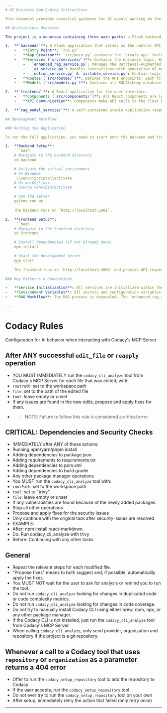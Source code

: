 ```yaml
---
# AI Business App Coding Instructions

This document provides essential guidance for AI agents working on the AI Business App codebase.

## Architecture Overview

The project is a monorepo containing three main parts: a Flask backend, a React frontend, and a separate RAG model service.

1.  **`backend/`**: A Flask application that serves as the central API. It follows the **Application Factory Pattern**.
    -   **Entry Point**: `run.py`
    -   **App Creation**: `src/main.py` contains the `create_app` factory. This is where all services are initialized and attached to the Flask `app` object.
    -   **Services (`src/services/`)**: Contains the business logic. Key services include:
        -   `enhanced_rag_service.py`: Manages the Retrieval-Augmented Generation workflow, orchestrating calls to the embedding model and the vector database.
        -   `ai_service.py`: Handles interactions with generative AI models (e.g., Google Gemini).
        -   `notion_service.py` & `airtable_service.py`: Contain logic for interacting with external SaaS APIs directly.
    -   **Routes (`src/routes/`)**: Defines the API endpoints. Each file corresponds to a feature area and uses a Flask Blueprint.
    -   **Models (`src/models.py`)**: Contains all SQLAlchemy database models.

2.  **`frontend/`**: A React application for the user interface.
    -   **Components (`src/components/`)**: All React components are located here. `App.jsx` is the main component that handles routing.
    -   **API Communication**: Components make API calls to the Flask backend. The base URL is configured via `VITE_API_BASE` in the `.env` file and defaults to `http://localhost:5001/api`.

3.  **`rag_model_service/`**: A self-contained Gradio application responsible for generating text embeddings. It is intended to be run as a separate microservice. The main backend communicates with this service for embedding tasks.

## Development Workflow

### Running the Application

To run the full application, you need to start both the backend and frontend servers.

1.  **Backend Setup**:
    ```bash
    # Navigate to the backend directory
    cd backend

    # Activate the virtual environment
    # On Windows
    .\\venv\\Scripts\\activate
    # On macOS/Linux
    # source venv/bin/activate

    # Run the server
    python run.py
    ```
    The backend runs on `http://localhost:5001`.

2.  **Frontend Setup**:
    ```bash
    # Navigate to the frontend directory
    cd frontend

    # Install dependencies (if not already done)
    npm install

    # Start the development server
    npm start
    ```
    The frontend runs on `http://localhost:3000` and proxies API requests to the backend.

### Key Patterns & Conventions

-   **Service Initialization**: All services are initialized within the `create_app` function in `backend/src/main.py` and attached to the `current_app` context. When accessing a service from a route, use `from flask import current_app` and then `current_app.my_service`. **Do not** instantiate services directly in route files.
-   **Environment Variables**: All secrets and configuration variables are managed through a `.env` file in the `backend/` directory. Refer to `.env.template` for the required variables.
-   **RAG Workflow**: The RAG process is decoupled. The `enhanced_rag_service.py` acts as an orchestrator. It calls the `rag_model_service/` (or a Hugging Face Inference API) to get embeddings and then uses a vector database service (like Pinecone) for storage and retrieval. It does **not** run the embedding model in its own process.

---
```

# Codacy Rules
Configuration for AI behavior when interacting with Codacy's MCP Server

## After ANY successful `edit_file` or `reapply` operation
- YOU MUST IMMEDIATELY run the `codacy_cli_analyze` tool from Codacy's MCP Server for each file that was edited, with:
 - `rootPath`: set to the workspace path
 - `file`: set to the path of the edited file
 - `tool`: leave empty or unset
- If any issues are found in the new edits, propose and apply fixes for them.
- > NOTE: Failure to follow this rule is considered a critical error.

## CRITICAL: Dependencies and Security Checks
- IMMEDIATELY after ANY of these actions:
 - Running npm/yarn/pnpm install
 - Adding dependencies to package.json
 - Adding requirements to requirements.txt
 - Adding dependencies to pom.xml
 - Adding dependencies to build.gradle
 - Any other package manager operations
- You MUST run the `codacy_cli_analyze` tool with:
 - `rootPath`: set to the workspace path
 - `tool`: set to "trivy"
 - `file`: leave empty or unset
- If any vulnerabilities are found because of the newly added packages:
 - Stop all other operations
 - Propose and apply fixes for the security issues
 - Only continue with the original task after security issues are resolved
- EXAMPLE:
 - After: npm install react-markdown
 - Do: Run codacy_cli_analyze with trivy
 - Before: Continuing with any other tasks

## General
- Repeat the relevant steps for each modified file.
- "Propose fixes" means to both suggest and, if possible, automatically apply the fixes.
- You MUST NOT wait for the user to ask for analysis or remind you to run the tool.
- Do not run `codacy_cli_analyze` looking for changes in duplicated code or code complexity metrics.
- Do not run `codacy_cli_analyze` looking for changes in code coverage.
- Do not try to manually install Codacy CLI using either brew, npm, npx, or any other package manager.
- If the Codacy CLI is not installed, just run the `codacy_cli_analyze` tool from Codacy's MCP Server.
- When calling `codacy_cli_analyze`, only send provider, organization and repository if the project is a git repository.

## Whenever a call to a Codacy tool that uses `repository` or `organization` as a parameter returns a 404 error
- Offer to run the `codacy_setup_repository` tool to add the repository to Codacy
- If the user accepts, run the `codacy_setup_repository` tool
- Do not ever try to run the `codacy_setup_repository` tool on your own
- After setup, immediately retry the action that failed (only retry once)
---